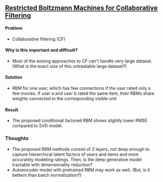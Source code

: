 ## [Restricted Boltzmann Machines for Collaborative Filtering](https://www.cs.toronto.edu/~rsalakhu/papers/rbmcf.pdf)

#### Problem
- Collaborative filtering (CF)

#### Why is this important and difficult?
- Most of the exising approaches to CF can't handle very large dataset. (What is the exact size of this untreatable large dataset?)

#### Solution
- RBM for one user, which has few connections if the user rated only a few movies. If user a and user b rated the same item,
their RBMs share weights connected to the corresponding visible unit

#### Result
- The proposed conditional factored RBM shows slightly lower RMSE compared to SVD model.

### Thoughts
- The proposed RBM methods consist of 2 layers, not deep enough to capture hierarchical latent factors of users and items and more accurately modeling ratings. Then, is the deep generative model tractable with dimensionality reduction?
- Autoencoder model with pretrained RBM may work as well. (But, is it bettern than batch normalization?) 
